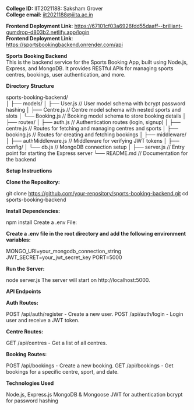 **College ID:** IIT2021188: Saksham Grover <br>
**College email:** iit2021188@iiita.ac.in <br>

**Frontend Deployment Link**: https://67101cf03a6926fdd55daaff--brilliant-gumdrop-d803b2.netlify.app/login <br>
**Frontend Deployment Link**: https://sportsbookingbackend.onrender.com/api <br>

**Sports Booking Backend** <br>
This is the backend service for the Sports Booking App, built using Node.js, Express, and MongoDB. It provides RESTful APIs for managing sports centres, bookings, user authentication, and more.

**Directory Structure** <br>

sports-booking-backend/ <br>
│
├── models/
│   ├── User.js           // User model schema with bcrypt password hashing
│   ├── Centre.js         // Centre model schema with nested sports and slots
│   └── Booking.js        // Booking model schema to store booking details
│
├── routes/
│   ├── auth.js           // Authentication routes (login, signup)
│   ├── centre.js         // Routes for fetching and managing centres and sports
│   ├── booking.js        // Routes for creating and fetching bookings
│
├── middleware/
│   ├── authMiddleware.js // Middleware for verifying JWT tokens
│
├── config/
│   └── db.js             // MongoDB connection setup
│
├── server.js             // Entry point for starting the Express server
└── README.md             // Documentation for the backend

**Setup Instructions**

**Clone the Repository:**

git clone https://github.com/your-repository/sports-booking-backend.git
cd sports-booking-backend

**Install Dependencies:**

npm install
Create a .env File:

**Create a .env file in the root directory and add the following environment variables:**

MONGO_URI=your_mongodb_connection_string
JWT_SECRET=your_jwt_secret_key
PORT=5000

**Run the Server:**

node server.js
The server will start on http://localhost:5000.

**API Endpoints**

**Auth Routes:**

POST /api/auth/register - Create a new user.
POST /api/auth/login - Login user and receive a JWT token.

**Centre Routes:**

GET /api/centres - Get a list of all centres.

**Booking Routes:**

POST /api/bookings - Create a new booking.
GET /api/bookings - Get bookings for a specific centre, sport, and date.

**Technologies Used**

Node.js, Express.js
MongoDB & Mongoose
JWT for authentication
bcrypt for password hashing
